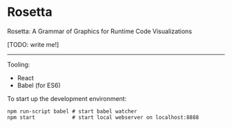 # Rosetta

Rosetta: A Grammar of Graphics for Runtime Code Visualizations

[TODO: write me!]

---
Tooling:

- React
- Babel (for ES6)

To start up the development environment:

    npm run-script babel # start babel watcher
    npm start            # start local webserver on localhost:8888
